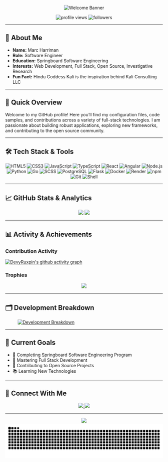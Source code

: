 <!-- Profile README for DevyRuxpin (Marc Harriman) -->

<p align="center">
  <img src="https://readme-typing-svg.herokuapp.com?lines=Hi,+I'm+DevyRuxpin!;Full+Stack+Software+Engineer;Open+Source+Enthusiast&center=true&width=500&height=50" alt="Welcome Banner" />
</p>

<p align="center">
  <img src="https://komarev.com/ghpvc/?username=DevyRuxpin&label=Profile+Views&color=0e75b6&style=flat" alt="profile views" />
  <img src="https://img.shields.io/github/followers/DevyRuxpin?label=Followers&style=social" alt="followers" />
</p>

---

## 👋 About Me

- **Name:** Marc Harriman
- **Role:** Software Engineer
- **Education:** Springboard Software Engineering
- **Interests:** Web Development, Full Stack, Open Source, Investigative Research
- **Fun Fact:** Hindu Goddess Kali is the inspiration behind Kali Consulting LLC 

---

## 🚀 Quick Overview

Welcome to my GitHub profile! Here you’ll find my configuration files, code samples, and contributions across a variety of full-stack technologies. I am passionate about building robust applications, exploring new frameworks, and contributing to the open source community.

---

## 🛠️ Tech Stack & Tools

<p align="center">
  <img alt="HTML5" src="https://img.shields.io/badge/HTML5-E34F26?style=for-the-badge&logo=html5&logoColor=white"/>
  <img alt="CSS3" src="https://img.shields.io/badge/CSS3-1572B6?style=for-the-badge&logo=css3&logoColor=white"/>
  <img alt="JavaScript" src="https://img.shields.io/badge/JavaScript-F7DF1E?style=for-the-badge&logo=javascript&logoColor=black"/>
  <img alt="TypeScript" src="https://img.shields.io/badge/TypeScript-007ACC?style=for-the-badge&logo=typescript&logoColor=white"/>
  <img alt="React" src="https://img.shields.io/badge/React-20232A?style=for-the-badge&logo=react&logoColor=61DAFB"/>
  <img alt="Angular" src="https://img.shields.io/badge/Angular-DD0031?style=for-the-badge&logo=angular&logoColor=white"/>
  <img alt="Node.js" src="https://img.shields.io/badge/Node.js-43853D?style=for-the-badge&logo=node.js&logoColor=white"/>
  <img alt="Python" src="https://img.shields.io/badge/Python-14354C?style=for-the-badge&logo=python&logoColor=white"/>
  <img alt="Go" src="https://img.shields.io/badge/Go-00ADD8?style=for-the-badge&logo=go&logoColor=white"/>
  <img alt="SCSS" src="https://img.shields.io/badge/Sass-CC6699?style=for-the-badge&logo=sass&logoColor=white"/>
  <img alt="PostgreSQL" src="https://img.shields.io/badge/PostgreSQL-316192?style=for-the-badge&logo=postgresql&logoColor=white"/>
  <img alt="Flask" src="https://img.shields.io/badge/Flask-000000?style=for-the-badge&logo=flask&logoColor=white"/>
  <img alt="Docker" src="https://img.shields.io/badge/Docker-2496ED?style=for-the-badge&logo=docker&logoColor=white"/>
  <img alt="Render" src="https://img.shields.io/badge/Render-46E3B7?style=for-the-badge&logo=render&logoColor=white"/>
  <img alt="npm" src="https://img.shields.io/badge/npm-CB3837?style=for-the-badge&logo=npm&logoColor=white"/>
  <img alt="Git" src="https://img.shields.io/badge/Git-F05032?style=for-the-badge&logo=git&logoColor=white"/>
  <img alt="Shell" src="https://img.shields.io/badge/Shell_Script-121011?style=for-the-badge&logo=gnu-bash&logoColor=white"/>
</p>

---

## 📈 GitHub Stats & Analytics

<p align="center">
  <img height="180em" src="https://github-readme-stats.vercel.app/api?username=DevyRuxpin&show_icons=true&theme=tokyonight&include_all_commits=true&count_private=true"/>
  <img height="180em" src="https://github-readme-stats.vercel.app/api/top-langs/?username=DevyRuxpin&layout=compact&langs_count=8&theme=tokyonight"/>
</p>

---

## 📊 Activity & Achievements

### Contribution Activity

[![DevyRuxpin's github activity graph](https://github-readme-activity-graph.vercel.app/graph?username=DevyRuxpin&theme=tokyo-night)](https://github.com/ashutosh00710/github-readme-activity-graph)

### Trophies

<p align="center">
  <img src="https://github-profile-trophy.vercel.app/?username=DevyRuxpin&theme=tokyonight&row=1&column=6"/>
</p>

---

## 🗂️ Development Breakdown

<figure>
  <a href="https://wakatime.com/">
    <img src="https://wakatime.com/share/@0585f661-3f4d-4ad2-9669-1c6fff0a8eab/642401a5-61c4-4455-a20d-0e9a495443a3.png" alt="Development Breakdown" />
  </a>
</figure>

---

## 🎯 Current Goals

- 🔭 Completing Springboard Software Engineering Program
- 🌱 Mastering Full Stack Development
- 👯 Contributing to Open Source Projects
- 📚 Learning New Technologies

---

## 🤝 Connect With Me

<p align="center">
  <a href="https://www.linkedin.com/in/marc-harriman-ba6531302/">
    <img src="https://img.shields.io/badge/-LinkedIn-0077B5?style=for-the-badge&logo=Linkedin&logoColor=white"/>
  </a>
  <a href="mailto:devyruxpin@gmail.com">
    <img src="https://img.shields.io/badge/-Email-D14836?style=for-the-badge&logo=Gmail&logoColor=white"/>
  </a>
  <a href="https://www.freelancer.com/u/DevyRuxpin">
  </a>
</p>

---

<div align="center">
  <img src="https://quotes-github-readme.vercel.app/api?type=horizontal&theme=tokyonight"/>
</div>

<!-- Contribution Snake Animation -->
<picture>
  <source media="(prefers-color-scheme: dark)" srcset="https://raw.githubusercontent.com/DevyRuxpin/DevyRuxpin/output/github-contribution-grid-snake-dark.svg">
  <source media="(prefers-color-scheme: light)" srcset="https://raw.githubusercontent.com/DevyRuxpin/DevyRuxpin/output/github-contribution-grid-snake.svg">
  <img alt="github contribution grid snake animation" src="https://raw.githubusercontent.com/DevyRuxpin/DevyRuxpin/output/github-contribution-grid-snake.svg">
</picture>










